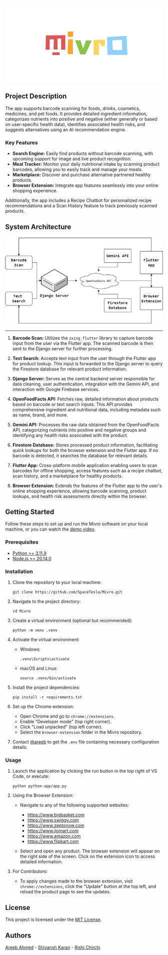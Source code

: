 <p align="center">
  <img src="browser-extension/assets/oth-icons/logo.png" alt="Project Logo">
</p>

## Project Description

The app supports barcode scanning for foods, drinks, cosmetics, medicines, and pet foods. It provides detailed ingredient information, categorizes nutrients into positive and negative (either generally or based on user-specific health data), identifies associated health risks, and suggests alternatives using an AI recommendation engine.

### Key Features

- **Search Engine:** Easily find products without barcode scanning, with upcoming support for image and live product recognition.
- **Meal Tracker:** Monitor your daily nutritional intake by scanning product barcodes, allowing you to easily track and manage your meals.
- **Marketplace:** Discover and purchase alternative partnered healthy products.
- **Browser Extension:** Integrate app features seamlessly into your online shopping experience.

Additionally, the app includes a Recipe Chatbot for personalized recipe recommendations and a Scan History feature to track previously scanned products.

## System Architecture

<p align="center">
  <img src="browser-extension/assets/oth-icons/architecture.png" alt="System Architecture">
</p>

---

1. **Barcode Scan:** Utilizes the `zxing_flutter` library to capture barcode input from the user via the Flutter app. The scanned barcode is then sent to the Django server for further processing.

2. **Text Search:** Accepts text input from the user through the Flutter app for product lookup. This input is forwarded to the Django server to query the Firestore database for relevant product information.

3. **Django Server:** Serves as the central backend server responsible for data cleaning, user authentication, integration with the Gemini API, and interaction with Google Firebase services.

4. **OpenFoodFacts API:** Fetches raw, detailed information about products based on barcode or text search inputs. This API provides comprehensive ingredient and nutritional data, including metadata such as name, brand, and more.

5. **Gemini API:** Processes the raw data obtained from the OpenFoodFacts API, categorizing nutrients into positive and negative groups and identifying any health risks associated with the product.

6. **Firestore Database:** Stores processed product information, facilitating quick lookups for both the browser extension and the Flutter app. If no barcode is detected, it searches the database for relevant details.

7. **Flutter App:** Cross-platform mobile application enabling users to scan barcodes for offline shopping, access features such as a recipe chatbot, scan history, and a marketplace for healthy products.

8. **Browser Extension:** Extends the features of the Flutter app to the user's online shopping experience, allowing barcode scanning, product lookups, and health risk assessments directly within the browser.

## Getting Started

Follow these steps to set up and run the Mivro software on your local machine, or you can watch the [demo video](https://youtube.com/watch?v=sWd4kOQU9as).

### Prerequisites

- [Python >= 3.11.9](https://python.org/ftp/python/3.11.9/python-3.11.9-amd64.exe)
- [Node.js >= 20.14.0](https://nodejs.org/dist/v20.14.0/node-v20.14.0-x64.msi)

### Installation

1. Clone the repository to your local machine:
    ```shell
    git clone https://github.com/SpaceTesla/Mivro.git
    ```

2. Navigate to the project directory:
    ```shell
    cd Mivro
    ```

3. Create a virtual environment (optional but recommended):
    ```shell
    python -m venv .venv
    ```

4. Activate the virtual environment:
    - Windows:
        ```shell
        .venv\Scripts\activate
        ```
    - macOS and Linux:
        ```shell
        source .venv/bin/activate
        ```

5. Install the project dependencies:
    ```shell
    pip install -r requirements.txt
    ```

6. Set up the Chrome extension:
    - Open Chrome and go to `chrome://extensions`.
    - Enable "Developer mode" (top right corner).
    - Click "Load unpacked" (top left corner).
    - Select the `browser-extension` folder in the Mivro repository.

7. Contact [@areeb](https://instagram.com/areebahmeddd) to get the `.env` file containing necessary configuration details.

### Usage

1. Launch the application by clicking the run button in the top right of VS Code, or execute:
    ```shell
    python python-app/app.py
    ```

2. Using the Browser Extension:
    - Navigate to any of the following supported websites:
      - https://www.bigbasket.com
      - https://www.swiggy.com
      - https://www.zeptonow.com
      - https://www.jiomart.com
      - https://www.amazon.com
      - https://www.flipkart.com

    - Select and open any product. The browser extension will appear on the right side of the screen. Click on the extension icon to access detailed information.

3. For Contributors:
    - To apply changes made to the browser extension, visit `chrome://extensions`, click the "Update" button at the top left, and reload the product page to see the updates.

## License

This project is licensed under the [MIT License](https://github.com/SpaceTesla/Mivro/blob/main/LICENSE).

## Authors

[Areeb Ahmed](https://github.com/areebahmeddd) - [Shivansh Karan](https://github.com/SpaceTesla) - [Rishi Chirchi](https://github.com/rishichirchi)